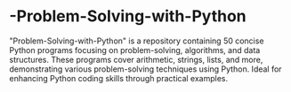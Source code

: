 # -Problem-Solving-with-Python
"Problem-Solving-with-Python" is a repository containing 50 concise Python programs focusing on problem-solving, algorithms, and data structures. These programs cover arithmetic, strings, lists, and more, demonstrating various problem-solving techniques using Python. Ideal for enhancing Python coding skills through practical examples.
